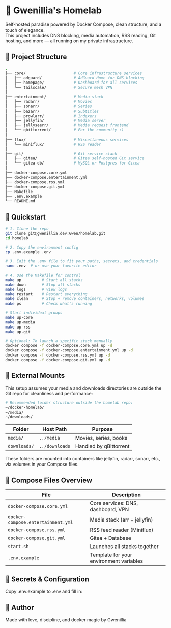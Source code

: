 # 🏡 Gwenillia's Homelab

Self-hosted paradise powered by Docker Compose, clean structure, and a touch of elegance.  
This project includes DNS blocking, media automation, RSS reading, Git hosting, and more — all running on my private infrastructure.


## 🧱 Project Structure

```bash
.
├── core/                     # Core infrastructure services
│   ├── adguard/              # AdGuard Home for DNS blocking
│   ├── homepage/             # Dashboard for all services
│   └── tailscale/            # Secure mesh VPN
│
├── entertainment/            # Media stack
│   ├── radarr/               # Movies
│   ├── sonarr/               # Series
│   ├── bazarr/               # Subtitles
│   ├── prowlarr/             # Indexers
│   ├── jellyfin/             # Media server
│   ├── jellyseerr/           # Media request frontend
│   └── qbittorrent/          # For the community :) 
│
├── flux/                     # Miscellaneous services
│   └── miniflux/             # RSS reader
│
├── git/                      # Git service stack
│   ├── gitea/                # Gitea self-hosted Git service
│   └── gitea-db/             # MySQL or Postgres for Gitea
│
├── docker-compose.core.yml
├── docker-compose.entertainment.yml
├── docker-compose.rss.yml
├── docker-compose.git.yml
├── Makefile
├── .env.example
└── README.md
```

## 🚀 Quickstart
```bash
# 1. Clone the repo
git clone git@gwenillia.dev:Gwen/homelab.git
cd homelab

# 2. Copy the environment config
cp .env.example .env

# 3. Edit the .env file to fit your paths, secrets, and credentials
nano .env  # or use your favorite editor

# 4. Use the Makefile for control
make up         # Start all stacks
make down       # Stop all stacks
make logs       # View logs
make restart    # Restart everything
make clean      # Stop + remove containers, networks, volumes
make ps         # Check what's running

# Start individual groups
make up-core
make up-media
make up-rss
make up-git

# Optional: To launch a specific stack manually
docker compose -f docker-compose.core.yml up -d
docker compose -f docker-compose.entertainment.yml up -d
docker compose -f docker-compose.rss.yml up -d
docker compose -f docker-compose.git.yml up -d
```

## 💾 External Mounts
This setup assumes your media and downloads directories are outside the Git repo for cleanliness and performance:
```bash
# Recommended folder structure outside the homelab repo:
~/docker-homelab/
~/media/
~/downloads/
```
| Folder       | Host Path        | Purpose                   |
|--------------|------------------|---------------------------|
| `media/`     | `../media`       | Movies, series, books     |
| `downloads/` | `../downloads`   | Handled by qBittorrent    |

These folders are mounted into containers like jellyfin, radarr, sonarr, etc., via volumes in your Compose files.

## 🧩 Compose Files Overview
| File                         | Description                              |
|------------------------------|------------------------------------------|
| `docker-compose.core.yml`   | Core services: DNS, dashboard, VPN       |
| `docker-compose.entertainment.yml` | Media stack (arr + jellyfin)        |
| `docker-compose.rss.yml`    | RSS feed reader (Miniflux)               |
| `docker-compose.git.yml`    | Gitea + Database                          |
| `start.sh`                  | Launches all stacks together             |
| `.env.example`              | Template for your environment variables  |

## 🔐 Secrets & Configuration
Copy .env.example to .env and fill in:

## 👑 Author
Made with love, discipline, and docker magic by
Gwenillia

